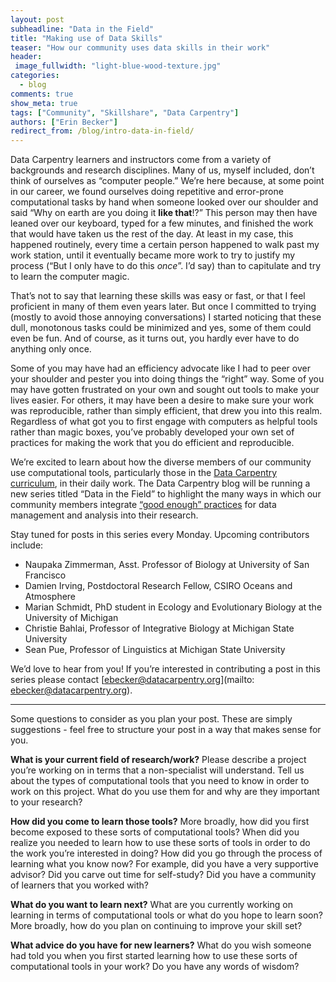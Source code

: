 ```yaml
---
layout: post
subheadline: "Data in the Field"
title: "Making use of Data Skills"
teaser: "How our community uses data skills in their work"
header:
 image_fullwidth: "light-blue-wood-texture.jpg"
categories:
  - blog
comments: true
show_meta: true
tags: ["Community", "Skillshare", "Data Carpentry"]
authors: ["Erin Becker"]
redirect_from: /blog/intro-data-in-field/
---
```



Data Carpentry learners and instructors come from a variety of backgrounds and research disciplines. Many of us, myself included,
don’t think of ourselves as “computer people.” We’re here because, at some point in our career, we found ourselves doing repetitive
and error-prone computational tasks by hand when someone looked over our shoulder and said
“Why on earth are you doing it **like that**!?” This person may then have leaned over our keyboard,
typed for a few minutes, and finished the work that would have taken us the rest of the day. At least in my case,
this happened routinely, every time a certain person happened to walk past my work station, until it eventually became
more work to try to justify my process (“But I only have to do this *once*”. I’d say) than to capitulate and try to learn the
computer magic.  


That’s not to say that learning these skills was easy or fast, or that I feel proficient in many of them even years later. But once
I committed to trying (mostly to avoid those annoying conversations) I started noticing that these dull, monotonous tasks could be
minimized and yes, some of them could even be fun. And of course, as it turns out, you hardly ever have to do anything only once.  


Some of you may have had an efficiency advocate like I had to peer over your shoulder and pester you into doing things the “right” way.
Some of you may have gotten frustrated on your own and sought out tools to make your lives easier. For others, it may have been a desire
to make sure your work was reproducible, rather than simply efficient, that drew you into this realm. Regardless of what got you to first
engage with computers as helpful tools rather than magic boxes, you’ve probably developed your own set of practices for making the work
that you do efficient and reproducible.  


We’re excited to learn about how the diverse members of our community use computational tools, particularly those in the
[Data Carpentry curriculum](http://www.datacarpentry.org/lessons/), in their daily work. The Data Carpentry blog will be running
a new series titled “Data in the Field” to highlight the many ways in which our community members integrate
[“good enough” practices](https://arxiv.org/abs/1609.00037) for data management and analysis into their research.

Stay tuned for posts in this series every Monday. Upcoming contributors include:  
- Naupaka Zimmerman, Asst. Professor of Biology at University of San Francisco  
- Damien Irving, Postdoctoral Research Fellow, CSIRO Oceans and Atmosphere  
- Marian Schmidt, PhD student in Ecology and Evolutionary Biology at the University of Michigan  
- Christie Bahlai, Professor of Integrative Biology at Michigan State University  
- Sean Pue, Professor of Linguistics at Michigan State University  

We’d love to hear from you! If you’re interested in contributing a post in this series please contact
[ebecker@datacarpentry.org](mailto: ebecker@datacarpentry.org).  


***   
Some questions to consider as you plan your post. These are simply suggestions - feel free to structure your post in a way
that makes sense for you.  


**What is your current field of research/work?** Please describe a project you’re working on in terms that a non-specialist
will understand. Tell us about the types of computational tools that you need to know in order to work on this project.
What do you use them for and why are they important to your research?    


**How did you come to learn those tools?** More broadly, how did you first become exposed to these sorts of computational tools?
When did you realize you needed to learn how to use these sorts of tools in order to do the work you’re interested in doing?
How did you go through the process of learning what you know now? For example, did you have a very supportive advisor? Did you carve
out time for self-study? Did you have a community of learners that you worked with?   


**What do you want to learn next?** What are you currently working on learning in terms of computational tools or what do you hope
to learn soon? More broadly, how do you plan on continuing to improve your skill set?   


**What advice do you have for new learners?** What do you wish someone had told you when you first started learning how to use these
sorts of computational tools in your work? Do you have any words of wisdom?  

